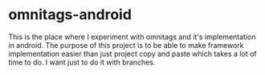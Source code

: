 # omnitags-android
 This is the place where I experiment with omnitags and it's implementation in android. The purpose of this project is to be able to make framework implementation easier than just project copy and paste which takes a lot of time to do. I want just to do it with branches.
